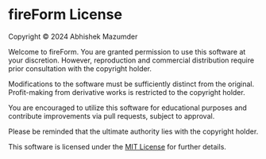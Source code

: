 # fireForm License

Copyright © 2024 Abhishek Mazumder

Welcome to fireForm. You are granted permission to use this software at your discretion. However, reproduction and commercial distribution require prior consultation with the copyright holder.

Modifications to the software must be sufficiently distinct from the original. Profit-making from derivative works is restricted to the copyright holder.

You are encouraged to utilize this software for educational purposes and contribute improvements via pull requests, subject to approval.

Please be reminded that the ultimate authority lies with the copyright holder.

This software is licensed under the [MIT License](https://opensource.org/licenses/MIT) for further details.
